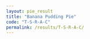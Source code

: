 ```yaml
---
layout: pie_result
title: "Banana Pudding Pie"
code: "T-S-R-A-C"
permalink: /results/T-S-R-A-C/
---
```

